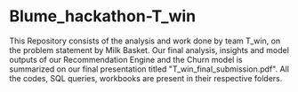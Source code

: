 # Blume_hackathon-T_win
This Repository consists of the analysis and work done by team T_win, on the problem statement by Milk Basket.
Our final analysis, insights and model outputs of our Recommendation Engine and the Churn model is summarized on our final presentation titled "T_win_final_submission.pdf". 
All the codes, SQL queries, workbooks are present in their respective folders.
